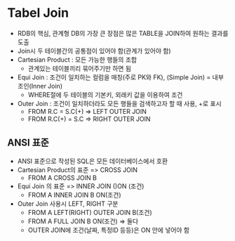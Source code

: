 
# Tabel Join 
- RDB의 핵심, 관계형 DB의 가장 큰 장점은 많은 TABLE을 JOIN하여 원하는 결과를 도출
- Join시 두 테이블간의 공통점이 있어야 함(관계가 있어야 함)
- Cartesian Product : 모든 가능한 행들의 조합
    - 관계있는 테이블끼리 묶어주기만 하면 됨
- Equi Join : 조건이 일치하는 컬럼을 매칭(주로 PK와 FK), (Simple Join) = 내부조인(Inner Join)
    - WHERE절에 두 테이블의 기본키, 외래키 값을 이용하여 조건
- Outer Join : 조건이 일치하더라도 모든 행들을 검색하고자 할 때 사용, +로 표시
    - FROM R.C = S.C(+) => LEFT OUTER JOIN
    - FROM R.C(+) = S.C => RIGHT OUTER JOIN

## ANSI 표준
- ANSI 표준으로 작성된 SQL은 모든 데이터베이스에서 호환
- Cartesian Product의 표준 => CROSS JOIN
    - FROM A CROSS JOIN B 
- Equi Join 의 표준 => INNER JOIN ()ON (조건)
    - FROM A INNER JOIN B ON(조건)
- Outer Join 사용시 LEFT, RIGHT 구분
    - FROM A LEFT(RIGHT) OUTER JOIN B(조건)
    - FROM A FULL JOIN B ON(조건) => 둘다
    - OUTER JOIN에 조건(날짜, 특정ID 등등)은 ON 안에 넣어야 함